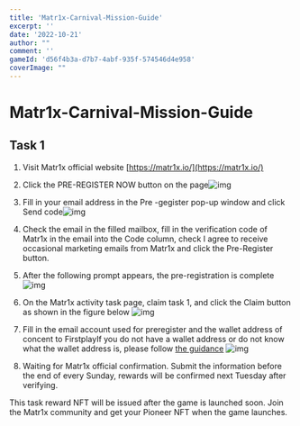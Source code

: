 ```yaml
---
title: 'Matr1x-Carnival-Mission-Guide'
excerpt: ''
date: '2022-10-21'
author: "" 
comment: ''
gameId: 'd56f4b3a-d7b7-4abf-935f-574546d4e958'
coverImage: ""
---
```


# Matr1x-Carnival-Mission-Guide

## Task 1

1. Visit Matr1x official website [https://matr1x.io/](https://matr1x.io/)

2. Click the PRE-REGISTER NOW button on the page![img](https://lh5.googleusercontent.com/XNBZ9RRPdEPOxKsXz3aYPtXcDOKB45QoyjtJxxfWcuagQmzoQ9ro3iHYDtL3oJ6xoVKRCwOhykv4Mt8OfRd9IIcBdx-UjLmZqmiWL7pWuUrbKlvhPy643-vYUod9CRRtrvs-wIjsAn5qzzJvL30prjRF8XGI1TFiLBo4TzkRk6dZ5V6QaIoJAtTT64C9iw)

3. Fill in your email address in the Pre -gegister pop-up window and click Send code![img](https://lh5.googleusercontent.com/m20BZoOqA8LkJgGrytTc_bm1dhwHaYCJe79hEob-IiyirEhKdB6fXd6hhVy6e7gTYNEvRZ-PE_YSNlF4AgWa1zpxyCypksNd1mQ5RVitA9spfsEwVPgNDtUWpaVbEXUtMJEVe1P_UK5olmLUDicFqd5eRKkDgYBpGoV72rHY-2-7xSRzPyNzRVKVLeUweA)

4. Check the email in the filled mailbox, fill in the verification code of Matr1x in the email into the Code column, check I agree to receive occasional marketing emails from Matr1x and click the Pre-Register button.

5. After the following prompt appears, the pre-registration is complete![img](https://lh6.googleusercontent.com/XGaXtVbJ4ZaPuiGvekZq_BqK2AsZRdTOeWjACZTzbh0y4fn05ht-rIUa2Zhj8jr9ht9_x-Ah4w-QsWf-H6oeELDXRqH8jmrKmKxdmpIjQVuGN4RuBLbgFjwpBV2r5_N4cxZIbwVABPRBNJV5HGYrdhs5EG5Rw95GE_afudfHIzB3YjY-OtYIzeU2YQMPSQ)

6. On the Matr1x activity task page, claim task 1, and click the Claim button as shown in the figure below
![img](https://lh5.googleusercontent.com/pylrdemMeJCty3R1UGEjlJAVHfSwWSZtiJ0XDNg38Q3-K3V6W9fDNGuPyraEg5_LVW2TPZtb8OrL-zsuwdyzuEj3nyNmRG9HqrQUM2U4djLG9uvoDeLvdR9Dn8xDSOb5dfYz2Bkkvldl3Q451-6wDLcOWJ-TzzhZek6cncxJATeGk9vujyJZseh7kZZEZw)

7. Fill in the email account used for preregister and the wallet address of concent to FirstplayIf you do not have a wallet address or do not know what the wallet address is, please follow [the guidance](https://firstplay.app/strategy/Get-Started-With-Metamask-Quickly) ![img](https://lh5.googleusercontent.com/TskC4akT2tVUdmf0stEJj2tE82dddTsK65WEitVDW4bJJwGP7NOrhbdq50o916qTKD6lrvX03hCj8X1LCpzoOJurXJ9z7IofUg3mJeCSKBHuak4JitO2a6njQCvfGVpqI4oWqgtQvx3STDfVYwvNUgKbf1VJ02CATAUKwXs1-7nP6MuneD4AYboEhkYzzA)

8. Waiting for Matr1x official confirmation. Submit the information before the end of every Sunday, rewards will be confirmed next Tuesday after verifying.

This task reward NFT will be issued after the game is launched soon. Join the Matr1x community and get your Pioneer NFT when the game launches.

